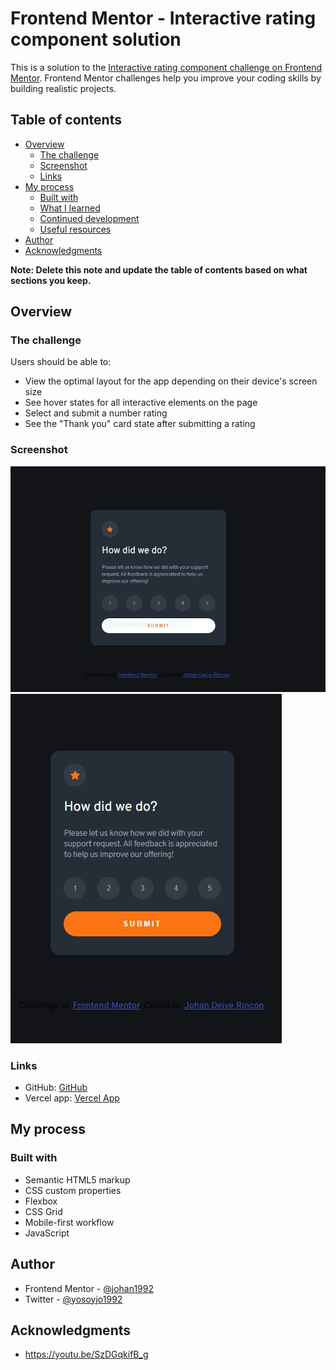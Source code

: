 # Frontend Mentor - Interactive rating component solution

This is a solution to the [Interactive rating component challenge on Frontend Mentor](https://www.frontendmentor.io/challenges/interactive-rating-component-koxpeBUmI). Frontend Mentor challenges help you improve your coding skills by building realistic projects. 

## Table of contents

- [Overview](#overview)
  - [The challenge](#the-challenge)
  - [Screenshot](#screenshot)
  - [Links](#links)
- [My process](#my-process)
  - [Built with](#built-with)
  - [What I learned](#what-i-learned)
  - [Continued development](#continued-development)
  - [Useful resources](#useful-resources)
- [Author](#author)
- [Acknowledgments](#acknowledgments)

**Note: Delete this note and update the table of contents based on what sections you keep.**

## Overview

### The challenge

Users should be able to:

- View the optimal layout for the app depending on their device's screen size
- See hover states for all interactive elements on the page
- Select and submit a number rating
- See the "Thank you" card state after submitting a rating

### Screenshot

![Diseño desktop](./images/captura%20proyecto%20terminado.JPG)
![Diseño mobile](./images/mobile%20solution.JPG)



### Links

- GitHub: [GitHub](https://github.com/johan1992/frontend-mentor-interactive-rating-component-main-johan)
- Vercel app: [Vercel App](https://frontend-mentor-interactive-rating-component-main-johan.vercel.app/)

## My process

### Built with

- Semantic HTML5 markup
- CSS custom properties
- Flexbox
- CSS Grid
- Mobile-first workflow
- JavaScript




## Author

- Frontend Mentor - [@johan1992](https://www.frontendmentor.io/profile/johan1992)
- Twitter - [@yosoyjo1992](https://twitter.com/yosoyjo)



## Acknowledgments

- https://youtu.be/SzDGqkifB_g

